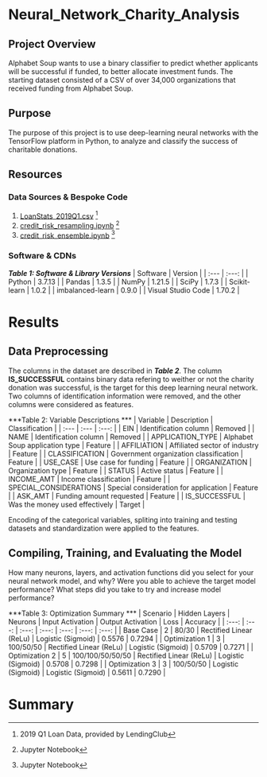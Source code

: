 # Neural_Network_Charity_Analysis
<!-- Charity organization analysis using neural networks -->
## Project Overview
Alphabet Soup wants to use a binary classifier to predict whether applicants will be successful if funded, to better allocate investment funds.  The starting dataset consisted of a CSV of over 34,000 organizations that received funding from Alphabet Soup. 

## Purpose
<!-- The purpose of this analysis is well defined (4 pt) -->
The purpose of this project is to use deep-learning neural networks with the TensorFlow platform in Python, to analyze and classify the success of charitable donations.

## Resources
### Data Sources & Bespoke Code
1. [LoanStats_2019Q1.csv](Data/LoanStats_2019Q1.csv) [^1]
2. [credit_risk_resampling.ipynb](credit_risk_resampling.ipynb) [^2]
3. [credit_risk_ensemble.ipynb](credit_risk_ensemble.ipynb) [^2]

[^1]: 2019 Q1 Loan Data, provided by LendingClub  
[^2]: Jupyter Notebook

### Software & CDNs
***Table 1: Software & Library Versions***
| Software | Version |
| :--- | :---: |
| Python | 3.7.13 |
| Pandas | 1.3.5 |
| NumPy | 1.21.5 |
| SciPy | 1.7.3 |
| Scikit-learn | 1.0.2 |
| imbalanced-learn | 0.9.0 |
| Visual Studio Code | 1.70.2 |

# Results 
<!-- There is a bulleted list that answers all six questions (15 pt) -->
## Data Preprocessing
<!--What variable(s) are considered the target(s) for your model?
What variable(s) are considered to be the features for your model?
What variable(s) are neither targets nor features, and should be removed from the input data?-->
The columns in the dataset are described in ***Table 2***.  The column **IS_SUCCESSFUL** contains binary data refering to weither or not the charity donation was successful, is the target for this deep learning neural network.  Two columns of identification information were removed, and the other columns were considered as features.

***Table 2: Variable Descriptions ***
| Variable | Description | Classification |
| :--- | :--- | :---: |
| EIN | Identification column | Removed |
| NAME | Identification column | Removed |
| APPLICATION_TYPE | Alphabet Soup application type | Feature |
| AFFILIATION | Affiliated sector of industry | Feature |
| CLASSIFICATION | Government organization classification | Feature |
| USE_CASE | Use case for funding | Feature |
| ORGANIZATION | Organization type | Feature |
| STATUS | Active status | Feature |
| INCOME_AMT | Income classification | Feature |
| SPECIAL_CONSIDERATIONS | Special consideration for application | Feature |
| ASK_AMT | Funding amount requested | Feature |
| IS_SUCCESSFUL | Was the money used effectively | Target |

Encoding of the categorical variables, spliting into training and testing datasets and standardization were applied to the features.

## Compiling, Training, and Evaluating the Model
How many neurons, layers, and activation functions did you select for your neural network model, and why?
Were you able to achieve the target model performance?
What steps did you take to try and increase model performance?

***Table 3: Optimization Summary ***
| Scenario | Hidden Layers | Neurons | Input Activation | Output Activation | Loss | Accuracy |
| :---: | :---: | :---: | :---: | :---: | :---: | :---: |
| Base Case | 2 | 80/30 | Rectified Linear (ReLu) | Logistic (Sigmoid) | 0.5576 | 0.7294 |
| Optimization 1 | 3 | 100/50/50 | Rectified Linear (ReLu) | Logistic (Sigmoid) | 0.5709 | 0.7271 |
| Optimization 2 | 5 | 100/100/50/50/50 | Rectified Linear (ReLu) | Logistic (Sigmoid) | 0.5708 | 0.7298 |
| Optimization 3 | 3 | 100/50/50 | Logistic (Sigmoid) | Logistic (Sigmoid) | 0.5611 | 0.7290 |

# Summary 
<!-- There is a summary of the results (2 pt) -->
<!-- There is a recommendation on using a different model to solve the classification problem, and justification (3 pt) -->
